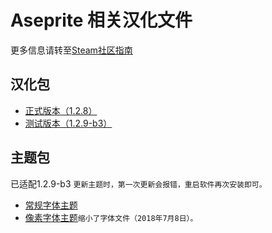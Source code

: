 # Aseprite 相关汉化文件

更多信息请转至[Steam社区指南](https://steamcommunity.com/sharedfiles/filedetails/?id=1333477949 "详细教程")

汉化包
---
* [正式版本（1.2.8）](https://github.com/J-11/Aseprite-Simplified-Chinese/raw/master/1.2.8/Aseprite%E6%B1%89%E5%8C%96(1.2.8').zip "Aseprite汉化(1.2.8').zip")
* [测试版本（1.2.9-b3）](https://github.com/J-11/Aseprite-Simplified-Chinese/raw/master/1.2.9-beta3/Aseprite%E6%B1%89%E5%8C%96(1.2.9-beta3).zip "Aseprite汉化(1.2.9-beta3).zip")

主题包
---
已适配1.2.9-b3
`更新主题时，第一次更新会报错，重启软件再次安装即可。`
* [常规字体主题](https://github.com/J-11/Aseprite-Simplified-Chinese/raw/master/1.2.9-beta2/%E4%B8%BB%E9%A2%98-%E5%B8%B8%E8%A7%84%E5%AD%97%E4%BD%93aseprite-theme-nomal.zip "aseprite-theme-nomal.zip")
* [像素字体主题](https://github.com/J-11/Aseprite-Simplified-Chinese/raw/master/1.2.9-beta2/%E4%B8%BB%E9%A2%98-%E5%83%8F%E7%B4%A0%E5%AD%97%E4%BD%93aseprite-theme-pixel.zip "aseprite-theme-pixel.zip")`缩小了字体文件（2018年7月8日）。`

